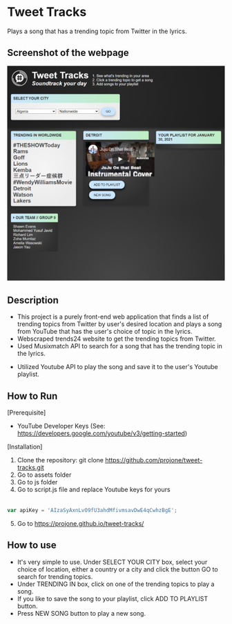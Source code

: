 # Tweet Tracks
Plays a song that has a trending topic from Twitter in the lyrics.

<!-- edit this part -->
## Screenshot of the webpage
![Alt text](./assets/images/screenshot.png?raw=true "Screenshot")

## Description
- This project is a purely front-end web application that finds a list of trending topics from Twitter by user's desired location and plays a song from YouTube that has the user's choice of topic in the lyrics.
- Webscraped trends24 website to get the trending topics from Twitter.
- Used Musixmatch API to search for a song that has the trending topic in the lyrics.

<!-- NOT SURE IF YOU WANT TO KEEP THE YOUTUBE PLAYLIST PART -->
- Utilized Youtube API to play the song and save it to the user's Youtube playlist.

<!-- PLEASE EDIT THIS PART  I'M NOT SURE IF YOU WANT TO USE YOUTUBE PLAYLIST -->
## How to Run
[Prerequisite]
- YouTube Developer Keys (See: https://developers.google.com/youtube/v3/getting-started) 

[Installation]
1. Clone the repository: git clone
https://github.com/projone/tweet-tracks.git
2. Go to assets folder
3. Go to js folder
4. Go to script.js file and replace Youtube keys for yours
```javascript

var apiKey = 'AIzaSyAxnLvO9fU3ahdMfivmsavDwE4qCwhzBgE';

```
5. Go to https://projone.github.io/tweet-tracks/

## How to use
- It's very simple to use. Under SELECT YOUR CITY box, select your choice of location, either a country or a city and click the button GO to search for trending topics.
- Under TRENDING IN box, click on one of the trending topics to play a song.
- If you like to save the song to your playlist, click ADD TO PLAYLIST button.
- Press NEW SONG button to play a new song.


